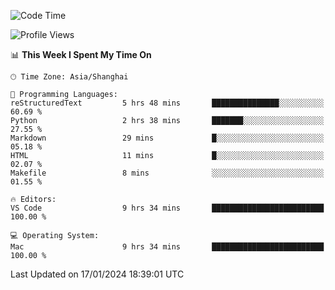 <!--START_SECTION:waka-->
![Code Time](http://img.shields.io/badge/Code%20Time-317%20hrs%2055%20mins-blue)

![Profile Views](http://img.shields.io/badge/Profile%20Views-33-blue)

📊 **This Week I Spent My Time On** 

```text
🕑︎ Time Zone: Asia/Shanghai

💬 Programming Languages: 
reStructuredText         5 hrs 48 mins       ███████████████░░░░░░░░░░   60.69 % 
Python                   2 hrs 38 mins       ███████░░░░░░░░░░░░░░░░░░   27.55 % 
Markdown                 29 mins             █░░░░░░░░░░░░░░░░░░░░░░░░   05.18 % 
HTML                     11 mins             █░░░░░░░░░░░░░░░░░░░░░░░░   02.07 % 
Makefile                 8 mins              ░░░░░░░░░░░░░░░░░░░░░░░░░   01.55 % 

🔥 Editors: 
VS Code                  9 hrs 34 mins       █████████████████████████   100.00 % 

💻 Operating System: 
Mac                      9 hrs 34 mins       █████████████████████████   100.00 % 
```


 Last Updated on 17/01/2024 18:39:01 UTC
<!--END_SECTION:waka-->

